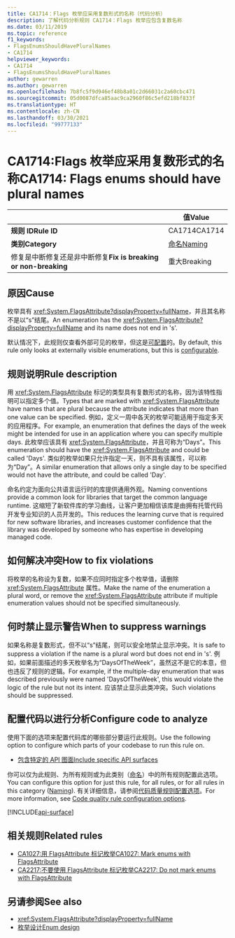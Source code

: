 ```yaml
---
title: CA1714：Flags 枚举应采用复数形式的名称（代码分析）
description: 了解代码分析规则 CA1714：Flags 枚举应包含复数名称
ms.date: 03/11/2019
ms.topic: reference
f1_keywords:
- FlagsEnumsShouldHavePluralNames
- CA1714
helpviewer_keywords:
- CA1714
- FlagsEnumsShouldHavePluralNames
author: gewarren
ms.author: gewarren
ms.openlocfilehash: 7b8fc5f9d946ef48b8a01c2d66031c2a60cbc471
ms.sourcegitcommit: 05d0087dfca85aac9ca2960f86c5efd218bf833f
ms.translationtype: HT
ms.contentlocale: zh-CN
ms.lasthandoff: 03/30/2021
ms.locfileid: "99777133"
---
```

# <a name="ca1714-flags-enums-should-have-plural-names"></a><span data-ttu-id="c7b27-103">CA1714:Flags 枚举应采用复数形式的名称</span><span class="sxs-lookup"><span data-stu-id="c7b27-103">CA1714: Flags enums should have plural names</span></span>

| | <span data-ttu-id="c7b27-104">值</span><span class="sxs-lookup"><span data-stu-id="c7b27-104">Value</span></span> |
|-|-|
| <span data-ttu-id="c7b27-105">**规则 ID**</span><span class="sxs-lookup"><span data-stu-id="c7b27-105">**Rule ID**</span></span> |<span data-ttu-id="c7b27-106">CA1714</span><span class="sxs-lookup"><span data-stu-id="c7b27-106">CA1714</span></span>|
| <span data-ttu-id="c7b27-107">**类别**</span><span class="sxs-lookup"><span data-stu-id="c7b27-107">**Category**</span></span> |[<span data-ttu-id="c7b27-108">命名</span><span class="sxs-lookup"><span data-stu-id="c7b27-108">Naming</span></span>](naming-warnings.md)|
| <span data-ttu-id="c7b27-109">修复是中断修复还是非中断修复</span><span class="sxs-lookup"><span data-stu-id="c7b27-109">**Fix is breaking or non-breaking**</span></span> |<span data-ttu-id="c7b27-110">重大</span><span class="sxs-lookup"><span data-stu-id="c7b27-110">Breaking</span></span>|

## <a name="cause"></a><span data-ttu-id="c7b27-111">原因</span><span class="sxs-lookup"><span data-stu-id="c7b27-111">Cause</span></span>

<span data-ttu-id="c7b27-112">枚举具有 <xref:System.FlagsAttribute?displayProperty=fullName>，并且其名称不是以“s”结尾。</span><span class="sxs-lookup"><span data-stu-id="c7b27-112">An enumeration has the <xref:System.FlagsAttribute?displayProperty=fullName> and its name does not end in 's'.</span></span>

<span data-ttu-id="c7b27-113">默认情况下，此规则仅查看外部可见的枚举，但这是[可配置](#configure-code-to-analyze)的。</span><span class="sxs-lookup"><span data-stu-id="c7b27-113">By default, this rule only looks at externally visible enumerations, but this is [configurable](#configure-code-to-analyze).</span></span>

## <a name="rule-description"></a><span data-ttu-id="c7b27-114">规则说明</span><span class="sxs-lookup"><span data-stu-id="c7b27-114">Rule description</span></span>

<span data-ttu-id="c7b27-115">用 <xref:System.FlagsAttribute> 标记的类型具有复数形式的名称，因为该特性指明可以指定多个值。</span><span class="sxs-lookup"><span data-stu-id="c7b27-115">Types that are marked with <xref:System.FlagsAttribute> have names that are plural because the attribute indicates that more than one value can be specified.</span></span> <span data-ttu-id="c7b27-116">例如，定义一周中各天的枚举可能适用于指定多天的应用程序。</span><span class="sxs-lookup"><span data-stu-id="c7b27-116">For example, an enumeration that defines the days of the week might be intended for use in an application where you can specify multiple days.</span></span> <span data-ttu-id="c7b27-117">此枚举应该具有 <xref:System.FlagsAttribute>，并且可称为“Days”。</span><span class="sxs-lookup"><span data-stu-id="c7b27-117">This enumeration should have the <xref:System.FlagsAttribute> and could be called 'Days'.</span></span> <span data-ttu-id="c7b27-118">类似的枚举如果只允许指定一天，则不具有该属性，可以称为“Day”。</span><span class="sxs-lookup"><span data-stu-id="c7b27-118">A similar enumeration that allows only a single day to be specified would not have the attribute, and could be called 'Day'.</span></span>

<span data-ttu-id="c7b27-119">命名约定为面向公共语言运行时的库提供通用外观。</span><span class="sxs-lookup"><span data-stu-id="c7b27-119">Naming conventions provide a common look for libraries that target the common language runtime.</span></span> <span data-ttu-id="c7b27-120">这缩短了新软件库的学习曲线，让客户更加相信该库是由拥有托管代码开发专业知识的人员开发的。</span><span class="sxs-lookup"><span data-stu-id="c7b27-120">This reduces the learning curve that is required for new software libraries, and increases customer confidence that the library was developed by someone who has expertise in developing managed code.</span></span>

## <a name="how-to-fix-violations"></a><span data-ttu-id="c7b27-121">如何解决冲突</span><span class="sxs-lookup"><span data-stu-id="c7b27-121">How to fix violations</span></span>

<span data-ttu-id="c7b27-122">将枚举的名称设为复数，如果不应同时指定多个枚举值，请删除 <xref:System.FlagsAttribute> 属性。</span><span class="sxs-lookup"><span data-stu-id="c7b27-122">Make the name of the enumeration a plural word, or remove the <xref:System.FlagsAttribute> attribute if multiple enumeration values should not be specified simultaneously.</span></span>

## <a name="when-to-suppress-warnings"></a><span data-ttu-id="c7b27-123">何时禁止显示警告</span><span class="sxs-lookup"><span data-stu-id="c7b27-123">When to suppress warnings</span></span>

<span data-ttu-id="c7b27-124">如果名称是复数形式，但不以“s”结尾，则可以安全地禁止显示冲突。</span><span class="sxs-lookup"><span data-stu-id="c7b27-124">It is safe to suppress a violation if the name is a plural word but does not end in 's'.</span></span> <span data-ttu-id="c7b27-125">例如，如果前面描述的多天枚举名为“DaysOfTheWeek”，虽然这不是它的本意，但也违反了规则的逻辑。</span><span class="sxs-lookup"><span data-stu-id="c7b27-125">For example, if the multiple-day enumeration that was described previously were named 'DaysOfTheWeek', this would violate the logic of the rule but not its intent.</span></span> <span data-ttu-id="c7b27-126">应该禁止显示此类冲突。</span><span class="sxs-lookup"><span data-stu-id="c7b27-126">Such violations should be suppressed.</span></span>

## <a name="configure-code-to-analyze"></a><span data-ttu-id="c7b27-127">配置代码以进行分析</span><span class="sxs-lookup"><span data-stu-id="c7b27-127">Configure code to analyze</span></span>

<span data-ttu-id="c7b27-128">使用下面的选项来配置代码库的哪些部分要运行此规则。</span><span class="sxs-lookup"><span data-stu-id="c7b27-128">Use the following option to configure which parts of your codebase to run this rule on.</span></span>

- [<span data-ttu-id="c7b27-129">包含特定的 API 图面</span><span class="sxs-lookup"><span data-stu-id="c7b27-129">Include specific API surfaces</span></span>](#include-specific-api-surfaces)

<span data-ttu-id="c7b27-130">你可以仅为此规则、为所有规则或为此类别（[命名](naming-warnings.md)）中的所有规则配置此选项。</span><span class="sxs-lookup"><span data-stu-id="c7b27-130">You can configure this option for just this rule, for all rules, or for all rules in this category ([Naming](naming-warnings.md)).</span></span> <span data-ttu-id="c7b27-131">有关详细信息，请参阅[代码质量规则配置选项](../code-quality-rule-options.md)。</span><span class="sxs-lookup"><span data-stu-id="c7b27-131">For more information, see [Code quality rule configuration options](../code-quality-rule-options.md).</span></span>

[!INCLUDE[api-surface](~/includes/code-analysis/api-surface.md)]

## <a name="related-rules"></a><span data-ttu-id="c7b27-132">相关规则</span><span class="sxs-lookup"><span data-stu-id="c7b27-132">Related rules</span></span>

- [<span data-ttu-id="c7b27-133">CA1027:用 FlagsAttribute 标记枚举</span><span class="sxs-lookup"><span data-stu-id="c7b27-133">CA1027: Mark enums with FlagsAttribute</span></span>](ca1027.md)
- [<span data-ttu-id="c7b27-134">CA2217:不要使用 FlagsAttribute 标记枚举</span><span class="sxs-lookup"><span data-stu-id="c7b27-134">CA2217: Do not mark enums with FlagsAttribute</span></span>](ca2217.md)

## <a name="see-also"></a><span data-ttu-id="c7b27-135">另请参阅</span><span class="sxs-lookup"><span data-stu-id="c7b27-135">See also</span></span>

- <xref:System.FlagsAttribute?displayProperty=fullName>
- [<span data-ttu-id="c7b27-136">枚举设计</span><span class="sxs-lookup"><span data-stu-id="c7b27-136">Enum design</span></span>](../../../standard/design-guidelines/enum.md)
